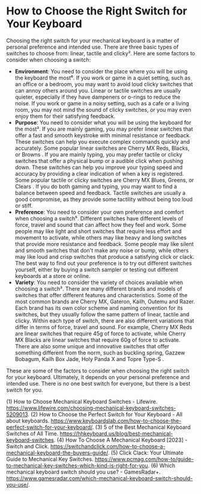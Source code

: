 # How to Choose the Right Switch for Your Keyboard

Choosing the right switch for your mechanical keyboard is a matter of personal preference and intended use. There are three basic types of switches to choose from: linear, tactile and clicky². Here are some factors to consider when choosing a switch:

- **Environment**: You need to consider the place where you will be using the keyboard the most⁶. If you work or game in a quiet setting, such as an office or a bedroom, you may want to avoid loud clicky switches that can annoy others around you. Linear or tactile switches are usually quieter, especially if they have dampeners or o-rings to reduce the noise. If you work or game in a noisy setting, such as a cafe or a living room, you may not mind the sound of clicky switches, or you may even enjoy them for their satisfying feedback.
- **Purpose**: You need to consider what you will be using the keyboard for the most². If you are mainly gaming, you may prefer linear switches that offer a fast and smooth keystroke with minimal resistance or feedback. These switches can help you execute complex commands quickly and accurately. Some popular linear switches are Cherry MX Reds, Blacks, or Browns . If you are mainly typing, you may prefer tactile or clicky switches that offer a physical bump or a audible click when pushing down. These switches can help you improve your typing speed and accuracy by providing a clear indication of when a key is registered. Some popular tactile or clicky switches are Cherry MX Blues, Greens, or Clears . If you do both gaming and typing, you may want to find a balance between speed and feedback. Tactile switches are usually a good compromise, as they provide some tactility without being too loud or stiff.
- **Preference**: You need to consider your own preference and comfort when choosing a switch⁵. Different switches have different levels of force, travel and sound that can affect how they feel and work. Some people may like light and short switches that require less effort and movement to activate, while others may like heavy and long switches that provide more resistance and feedback. Some people may like silent and smooth switches that don't make any noise or bump, while others may like loud and crisp switches that produce a satisfying click or clack. The best way to find out your preference is to try out different switches yourself, either by buying a switch sampler or testing out different keyboards at a store or online.
- **Variety**: You need to consider the variety of choices available when choosing a switch³. There are many different brands and models of switches that offer different features and characteristics. Some of the most common brands are Cherry MX, Gateron, Kailh, Outemu and Razer. Each brand has its own color scheme and naming convention for its switches, but they usually follow the same pattern of linear, tactile and clicky. Within each type of switch, there are also different variations that differ in terms of force, travel and sound. For example, Cherry MX Reds are linear switches that require 45g of force to activate, while Cherry MX Blacks are linear switches that require 60g of force to activate. There are also some unique and innovative switches that offer something different from the norm, such as buckling spring, Gazzew Bobagum, Kailh Box Jade, Holy Panda X and Topre Type-S .

These are some of the factors to consider when choosing the right switch for your keyboard. Ultimately, it depends on your personal preference and intended use. There is no one best switch for everyone, but there is a best switch for you.

(1) How to Choose Mechanical Keyboard Switches - Lifewire. https://www.lifewire.com/choosing-mechanical-keyboard-switches-5209013.
(2) How to Choose the Perfect Switch for Your Keyboard - All about keyboards. https://www.keyboardslab.com/how-to-choose-the-perfect-switch-for-your-keyboard/.
(3) 5 of the Best Mechanical Keyboard Switches of All Time. https://hhkeyboard.us/blog/best-mechanical-keyboard-switches.
(4) How To Choose A Mechanical Keyboard [2023] - Switch and Click. https://switchandclick.com/how-to-choose-a-mechanical-keyboard-the-buyers-guide/.
(5) Click Clack: Your Ultimate Guide to Mechanical Key Switches. https://www.pcmag.com/how-to/guide-to-mechanical-key-switches-which-kind-is-right-for-you.
(6) Which mechanical keyboard switch should you use? - GamesRadar+. https://www.gamesradar.com/which-mechanical-keyboard-switch-should-you-use/.
